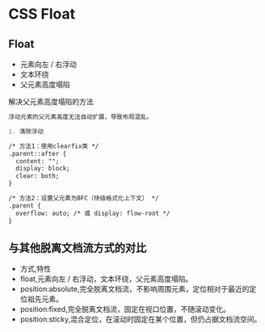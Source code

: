 # CSS Float

## Float

- 元素向左 / 右浮动
- 文本环绕
- 父元素高度塌陷

解决父元素高度塌陷的方法

```md
浮动元素的父元素高度无法自动扩展，导致布局混乱。

1. 清除浮动

/* 方法1：使用clearfix类 */
.parent::after {
  content: "";
  display: block;
  clear: both;
}

/* 方法2：设置父元素为BFC（块级格式化上下文） */
.parent {
  overflow: auto; /* 或 display: flow-root */
}

```

## 与其他脱离文档流方式的对比

- 方式,特性
- float,元素向左 / 右浮动，文本环绕，父元素高度塌陷。
- position:absolute,完全脱离文档流，不影响周围元素，定位相对于最近的定位祖先元素。
- position:fixed,完全脱离文档流，固定在视口位置，不随滚动变化。
- position:sticky,混合定位，在滚动时固定在某个位置，但仍占据文档流空间。


